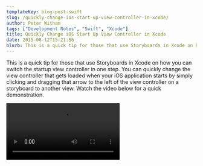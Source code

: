 ```yaml
---
templateKey: blog-post-swift
slug: /quickly-change-ios-start-up-view-controller-in-xcode/
author: Peter Witham
tags: ["Development Notes", "Swift", "Xcode"]
title: Quickly Change iOS Start Up View Controller in Xcode
date: 2015-08-12T15:21:56
blurb: This is a quick tip for those that use Storyboards in Xcode on how you can switch the startup view controller in one step.
---
```


This is a quick tip for those that use Storyboards in Xcode on how you can switch the startup view controller in one step.  You can quickly change the view controller that gets loaded when your iOS application starts by simply clicking and dragging that arrow to the left of the view controller on a storyboard to another view. Watch the video below for a quick demonstration.

![Xcode changing startup screen.](https://peterwitham.com/wp-content/uploads/2015/08/Xcode-changing-startup-screen..mov)
